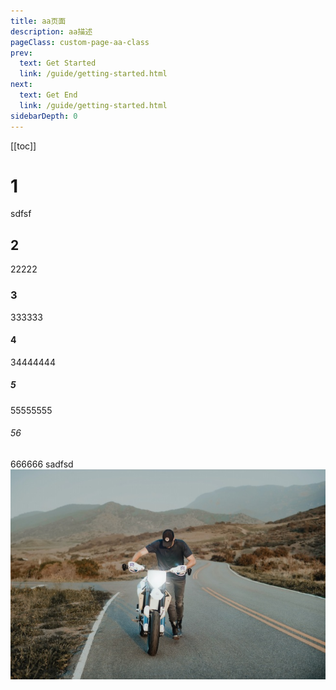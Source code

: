 ```yaml
---
title: aa页面
description: aa描述
pageClass: custom-page-aa-class
prev:
  text: Get Started
  link: /guide/getting-started.html
next:
  text: Get End
  link: /guide/getting-started.html
sidebarDepth: 0
---
```

[[toc]]
# 1
sdfsf
## 2
22222
### 3
333333
#### 4
34444444
##### 5
55555555
###### 56
666666
sadfsd
![VuePress Logo](/images/4.jpg)
